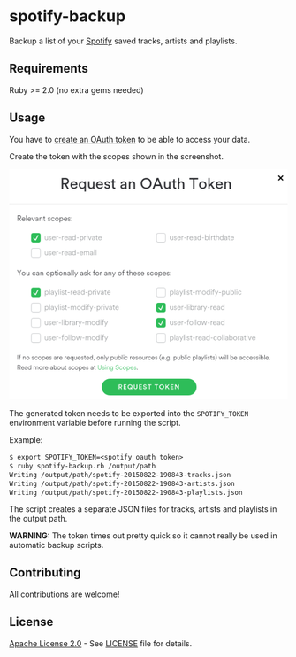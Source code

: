 # spotify-backup

Backup a list of your [Spotify](http://www.spotify.com/) saved tracks,
artists and playlists.

## Requirements

Ruby >= 2.0 (no extra gems needed)

## Usage

You have to [create an OAuth token](https://developer.spotify.com/web-api/console/get-current-user-saved-tracks/)
to be able to access your data.

Create the token with the scopes shown in the screenshot.

![Spotify OAuth Token Creation](/images/create-token.png)

The generated token needs to be exported into the `SPOTIFY_TOKEN` environment
variable before running the script.

Example:

```
$ export SPOTIFY_TOKEN=<spotify oauth token>
$ ruby spotify-backup.rb /output/path
Writing /output/path/spotify-20150822-190843-tracks.json
Writing /output/path/spotify-20150822-190843-artists.json
Writing /output/path/spotify-20150822-190843-playlists.json
```

The script creates a separate JSON files for tracks, artists and playlists
in the output path.

**WARNING:** The token times out pretty quick so it cannot really be used in
automatic backup scripts.

## Contributing

All contributions are welcome!

## License

[Apache License 2.0](https://www.apache.org/licenses/LICENSE-2.0) - See [LICENSE](/LICENSE) file for details.
